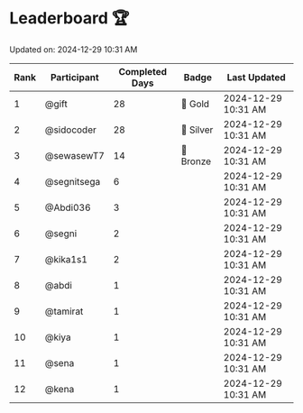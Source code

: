 # Leaderboard 🏆

Updated on: 2024-12-29 10:31 AM

| Rank | Participant       | Completed Days | Badge      | Last Updated         |
|------|-------------------|----------------|------------|----------------------|
| 1    | @gift             | 28             | 🏅 Gold     | 2024-12-29 10:31 AM |
| 2    | @sidocoder        | 28             | 🥈 Silver   | 2024-12-29 10:31 AM |
| 3    | @sewasewT7        | 14             | 🥉 Bronze   | 2024-12-29 10:31 AM |
| 4    | @segnitsega       | 6              |            | 2024-12-29 10:31 AM |
| 5    | @Abdi036          | 3              |            | 2024-12-29 10:31 AM |
| 6    | @segni            | 2              |            | 2024-12-29 10:31 AM |
| 7    | @kika1s1          | 2              |            | 2024-12-29 10:31 AM |
| 8    | @abdi             | 1              |            | 2024-12-29 10:31 AM |
| 9    | @tamirat          | 1              |            | 2024-12-29 10:31 AM |
| 10   | @kiya             | 1              |            | 2024-12-29 10:31 AM |
| 11   | @sena             | 1              |            | 2024-12-29 10:31 AM |
| 12   | @kena             | 1              |            | 2024-12-29 10:31 AM |
